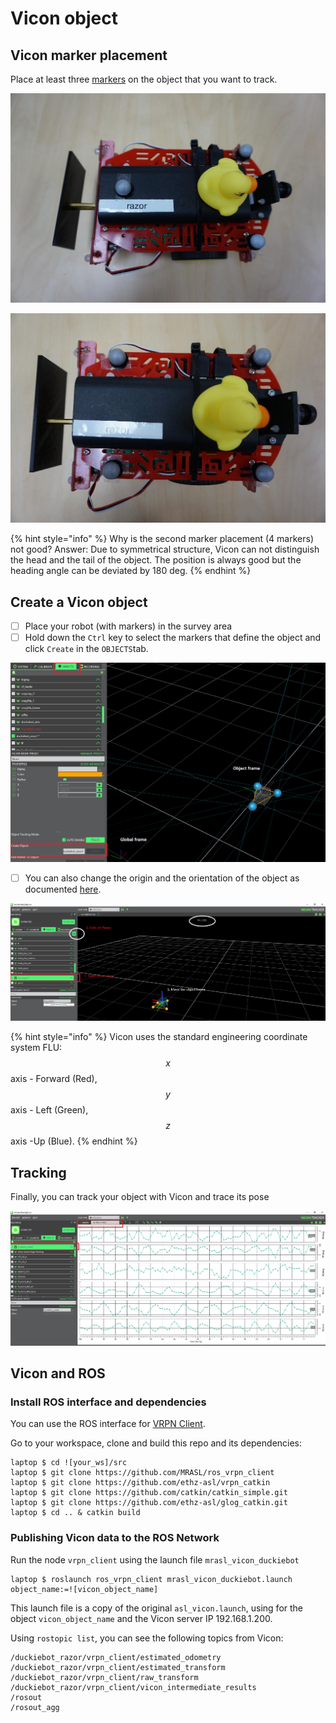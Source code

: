 # Vicon object

## Vicon marker placement

Place at least three [markers](https://www.vicon.com/products/vicon-devices/markers-and-suits) on the object that you want to track.

![Good placement of markers](../.gitbook/assets/vicon_good_object-resized-1024.jpg)

![Bad placement of markers](../.gitbook/assets/vicon_bad_object-resized-1024.jpg)

{% hint style="info" %}
Why is the second marker placement \(4 markers\) not good? Answer: Due to symmetrical structure, Vicon can not distinguish the head and the tail of the object. The position is always good but the heading angle can be deviated by 180 deg.
{% endhint %}

## Create a Vicon object

* [ ] Place your robot \(with markers\) in the survey area
* [ ] Hold down the `Ctrl` key to select the markers that define the object and click `Create` in the `OBJECTS`tab.

![](../.gitbook/assets/vicon_object.png)

* [ ] You can also change the origin and the orientation of the object as documented [here](https://docs.vicon.com/display/Tracker33/About+the+Objects+tab). 

![](../.gitbook/assets/vicon_object_duckie3.png)

{% hint style="info" %}
Vicon uses the standard engineering coordinate system FLU: $$x$$axis - Forward \(Red\), $$y$$axis - Left \(Green\), $$z$$axis -Up \(Blue\).
{% endhint %}

## Tracking

Finally, you can track your object with Vicon and trace its pose

![Pose of the Active Wand ](../.gitbook/assets/vicon_tracking.png)



## Vicon and ROS <a id="ros-setup status=ready"></a>

### Install ROS interface and dependencies

You can use the ROS interface for [VRPN Client](http://www.cs.unc.edu/Research/vrpn/).

Go to your workspace, clone and build this repo and its dependencies:

```text
laptop $ cd ![your_ws]/src
laptop $ git clone https://github.com/MRASL/ros_vrpn_client
laptop $ git clone https://github.com/ethz-asl/vrpn_catkin
laptop $ git clone https://github.com/catkin/catkin_simple.git
laptop $ git clone https://github.com/ethz-asl/glog_catkin.git
laptop $ cd .. & catkin build
```

### Publishing Vicon data to the ROS Network

Run the node `vrpn_client` using the launch file `mrasl_vicon_duckiebot`

```text
laptop $ roslaunch ros_vrpn_client mrasl_vicon_duckiebot.launch object_name:=![vicon_object_name]
```

This launch file is a copy of the original `asl_vicon.launch`, using for the object `vicon_object_name` and the Vicon server IP 192.168.1.200.

Using `rostopic list`, you can see the following topics from Vicon:

```text
/duckiebot_razor/vrpn_client/estimated_odometry                                                      /duckiebot_razor/vrpn_client/estimated_transform                                                     
/duckiebot_razor/vrpn_client/raw_transform                                                           
/duckiebot_razor/vrpn_client/vicon_intermediate_results                                              
/rosout                                                                                               
/rosout_agg
```


